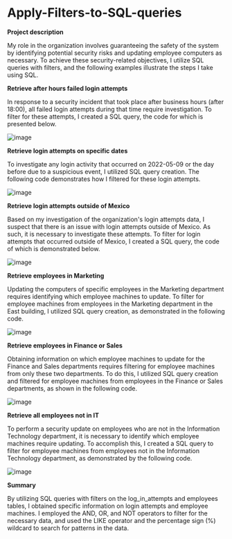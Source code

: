 # Apply-Filters-to-SQL-queries

<b>Project description</b>

My role in the organization involves guaranteeing the safety of the system by identifying potential security risks and updating employee computers as necessary. To achieve these security-related objectives, I utilize SQL queries with filters, and the following examples illustrate the steps I take using SQL.


<b>Retrieve after hours failed login attempts</b>

In response to a security incident that took place after business hours (after 18:00), all failed login attempts during that time require investigation. To filter for these attempts, I created a SQL query, the code for which is presented below.

![image](https://user-images.githubusercontent.com/131769679/236780856-e1fe303a-f207-4f5b-89f1-f1735e1c11e4.png)


<b>Retrieve login attempts on specific dates</b>

To investigate any login activity that occurred on 2022-05-09 or the day before due to a suspicious event, I utilized SQL query creation. The following code demonstrates how I filtered for these login attempts.

![image](https://user-images.githubusercontent.com/131769679/236781348-717d9891-bbe9-464e-8b93-ec80b4eeadf0.png)

<b>Retrieve login attempts outside of Mexico</b>

Based on my investigation of the organization's login attempts data, I suspect that there is an issue with login attempts outside of Mexico. As such, it is necessary to investigate these attempts. To filter for login attempts that occurred outside of Mexico, I created a SQL query, the code of which is demonstrated below.

![image](https://user-images.githubusercontent.com/131769679/236782025-91a59700-6ff6-4046-b89e-89c6fff35306.png)

<b>Retrieve employees in Marketing</b>

Updating the computers of specific employees in the Marketing department requires identifying which employee machines to update. To filter for employee machines from employees in the Marketing department in the East building, I utilized SQL query creation, as demonstrated in the following code.

![image](https://user-images.githubusercontent.com/131769679/236782192-0f385129-2467-40b8-b481-16d324527c50.png)

<b>Retrieve employees in Finance or Sales</b>

Obtaining information on which employee machines to update for the Finance and Sales departments requires filtering for employee machines from only these two departments. To do this, I utilized SQL query creation and filtered for employee machines from employees in the Finance or Sales departments, as shown in the following code.

![image](https://user-images.githubusercontent.com/131769679/236782419-c786c8ea-e607-4d09-a818-74d51fb02a28.png)

<b>Retrieve all employees not in IT</b>

To perform a security update on employees who are not in the Information Technology department, it is necessary to identify which employee machines require updating. To accomplish this, I created a SQL query to filter for employee machines from employees not in the Information Technology department, as demonstrated by the following code.

![image](https://user-images.githubusercontent.com/131769679/236782659-7f04d74d-0907-424e-bbf2-bc7c031615e5.png)

<b>Summary</b>

By utilizing SQL queries with filters on the log_in_attempts and employees tables, I obtained specific information on login attempts and employee machines. I employed the AND, OR, and NOT operators to filter for the necessary data, and used the LIKE operator and the percentage sign (%) wildcard to search for patterns in the data.
